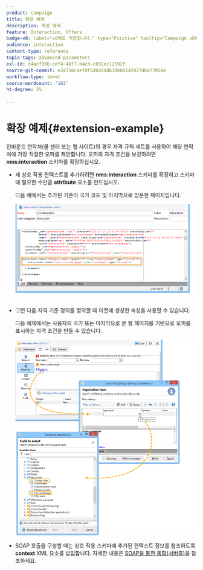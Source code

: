 ```yaml
---
product: campaign
title: 확장 예제
description: 확장 예제
feature: Interaction, Offers
badge-v8: label="v8에도 적용됩니다." type="Positive" tooltip="Campaign v8에도 적용됩니다."
audience: interaction
content-type: reference
topic-tags: advanced-parameters
exl-id: d4acf99b-cef4-48f7-b4cd-c032ec12592f
source-git-commit: e34718caefdf5db4ddd61db601420274be77054e
workflow-type: tm+mt
source-wordcount: '162'
ht-degree: 3%

---
```


# 확장 예제{#extension-example}



인바운드 연락처(콜 센터 또는 웹 사이트)의 경우 자격 규칙 세트를 사용하여 해당 연락처에 가장 적절한 오퍼를 제안합니다. 오퍼의 자격 조건을 보강하려면 **nms:interaction** 스키마를 확장하십시오.

* 새 상호 작용 컨텍스트를 추가하려면 **nms:interaction** 스키마를 확장하고 스키마에 필요한 수만큼 **attribute** 요소를 만드십시오.

  다음 예에서는 추가된 기준이 국가 코드 및 마지막으로 방문한 페이지입니다.

  ![](assets/s_ncs_configuration_offer_schemas.png)

* 그런 다음 자격 기준 정의를 정의할 때 이전에 생성한 속성을 사용할 수 있습니다.

  다음 예제에서는 사용자의 국가 또는 마지막으로 본 웹 페이지를 기반으로 오퍼를 표시하는 자격 조건을 만들 수 있습니다.

  ![](assets/s_ncs_configuration_offer_context.png)

* SOAP 호출을 구성할 때는 상호 작용 스키마에 추가된 컨텍스트 정보를 참조하도록 **context** XML 요소를 삽입합니다. 자세한 내용은 [SOAP을 통한 통합(서버측)](../../interaction/using/integration-via-soap-server-side.md)을 참조하세요.

